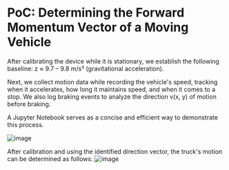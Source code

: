 # PoC: Determining the Forward Momentum Vector of a Moving Vehicle
After calibrating the device while it is stationary, we establish the following baseline:
z ≈ 9.7 – 9.8 m/s² (gravitational acceleration).

Next, we collect motion data while recording the vehicle's speed, tracking when it accelerates, how long it maintains speed, and when it comes to a stop. We also log braking events to analyze the direction v(x, y) of motion before braking.

A Jupyter Notebook serves as a concise and efficient way to demonstrate this process.

![image](https://github.com/user-attachments/assets/98701030-4bcf-44fa-8a42-b457c28ed493)

After calibration and using the identified direction vector, the truck's motion can be determined as follows:
![image](https://github.com/user-attachments/assets/b55575d7-dc7a-400e-ab14-91a66b1140ae)
